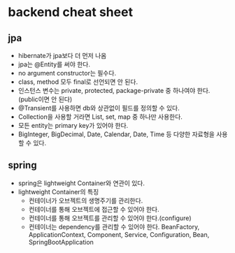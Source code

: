 # backend cheat sheet

## jpa
- hibernate가 jpa보다 더 먼저 나옴
- jpa는 @Entity를 써야 한다.
- no argument constructor는 필수다.
- class, method 모두 final로 선언되면 안 된다.
- 인스턴스 변수는 private, protected, package-private 중 하나여야 한다.(public이면 안 된다)
- @Transient를 사용하면 db와 상관없이 필드를 정의할 수 있다.
- Collection을 사용할 거라면 List, set, map 중 하나만 사용한다.
- 모든 entity는 primary key가 있어야 한다.
- BigInteger, BigDecimal, Date, Calendar, Date, Time 등 다양한 자료형을 사용할 수 있다.

## spring
- spring은 lightweight Container와 연관이 있다.
- lightweight Container의 특징
  - 컨테이너가 오브젝트의 생명주기를 관리한다.
  - 컨테이너를 통해 오브젝트에 접근할 수 있어야 한다.
  - 컨테이너를 통해 오브젝트를 관리할 수 있어야 한다.(configure)
  - 컨테이너는 dependency를 관리할 수 있어야 한다.
BeanFactory, ApplicationContext, Component, Service, Configuration, Bean, SpringBootApplication
